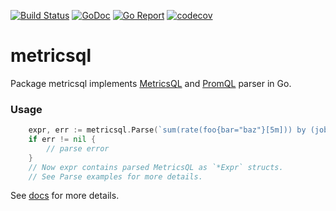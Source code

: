 [![Build Status](https://github.com/VictoriaMetrics/metricsql/workflows/main/badge.svg)](https://github.com/VictoriaMetrics/metricsql/actions)
[![GoDoc](https://godoc.org/github.com/VictoriaMetrics/metricsql?status.svg)](http://godoc.org/github.com/VictoriaMetrics/metricsql)
[![Go Report](https://goreportcard.com/badge/github.com/VictoriaMetrics/metricsql)](https://goreportcard.com/report/github.com/VictoriaMetrics/metricsql)
[![codecov](https://codecov.io/gh/VictoriaMetrics/metricsql/branch/master/graph/badge.svg)](https://codecov.io/gh/VictoriaMetrics/metricsql)


# metricsql

Package metricsql implements [MetricsQL](https://github.com/VictoriaMetrics/VictoriaMetrics/wiki/MetricsQL)
and [PromQL](https://medium.com/@valyala/promql-tutorial-for-beginners-9ab455142085) parser in Go.

### Usage

```go
    expr, err := metricsql.Parse(`sum(rate(foo{bar="baz"}[5m])) by (job)`)
    if err != nil {
        // parse error
    }
    // Now expr contains parsed MetricsQL as `*Expr` structs.
    // See Parse examples for more details.
```

See [docs](https://godoc.org/github.com/VictoriaMetrics/metricsql) for more details.
